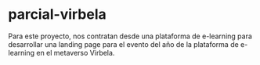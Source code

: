 # parcial-virbela
Para este proyecto, nos contratan desde una plataforma de e-learning para desarrollar una landing page para el evento del año de la plataforma de e-learning en el metaverso Virbela.
